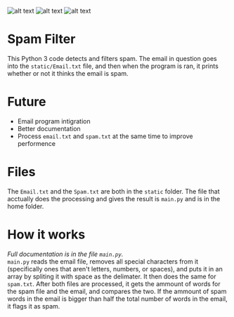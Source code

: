![alt text](https://img.shields.io/badge/license-Unlicense-green.svg "License: Unlicense")
![alt text](https://img.shields.io/github/languages/top/CoconutMacaroon/Spam-Filter.svg "Language: Python")
![alt text](https://img.shields.io/github/issues-raw/CoconutMacaroon/Spam-Filter.svg "Issues")
# Spam Filter
This Python 3 code detects and filters spam. The email in question goes into the `static/Email.txt` file, and then when the program is ran, it prints whether or not it thinks the email is spam.
# Future
* Email program intigration
* Better documentation
* Process `email.txt` and `spam.txt` at the same time to improve performence
# Files
The `Email.txt` and the `Spam.txt` are both in the `static` folder. The file that acctually does the processing and gives the result is `main.py` and is in the home folder.
# How it works
_Full documentation is in the file `main.py`._  
`main.py` reads the email file, removes all special characters from it (specifically ones that aren't letters, numbers, or spaces), and puts it in an array by spliting it with space as the delimater. It then does the same for `spam.txt`. After both files are processed, it gets the ammount of words for the spam file and the email, and compares the two. If the ammount of spam words in the email is bigger than half the total number of words in the email, it flags it as spam.
